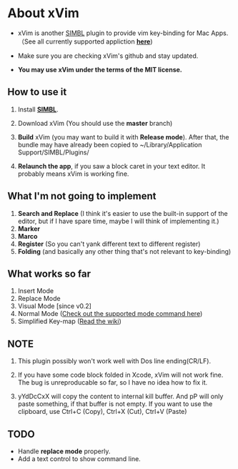 # About xVim

* xVim is another [SIMBL](http://www.culater.net/software/SIMBL/SIMBL.php) plugin to provide vim key-binding for  Mac Apps. （See all currently supported appliction __[here](https://github.com/WarWithinMe/xVim/wiki/Supported-Application)__)

* Make sure you are checking xVim's github and stay updated.

* __You may use xVim under the terms of the MIT license.__

## How to use it

1. Install [__SIMBL__](http://www.culater.net/software/SIMBL/SIMBL.php). 

1. Download xVim (You should use the __master__ branch)

1. __Build__ xVim (you may want to build it with __Release  mode__). After that, the bundle may have already been copied to ~/Library/Application Support/SIMBL/Plugins/

1. __Relaunch the app__, if you saw a block caret in your text editor. It probably means xVim is working fine.

## What I'm not going to implement
1. __Search and Replace__ (I think it's easier to use the built-in support of the editor, but if I have spare time, maybe I will think of implementing it.)
1. __Marker__
1. __Marco__
1. __Register__ (So you can't yank different text to different register)
1. __Folding__ (and basically any other thing that's not relevant to key-binding)

## What works so far
1. Insert Mode
2. Replace Mode
3. Visual Mode [since v0.2]
4. Normal Mode ([Check out the supported mode command here](https://github.com/WarWithinMe/xVim/wiki/Supported-Commands))
5. Simplified Key-map ([Read the wiki](https://github.com/WarWithinMe/xVim/wiki/Simplified-Key-map))

## NOTE
1. This plugin possibly won't work well with Dos line ending(CR/LF).

2. If you have some code block folded in Xcode, xVim will not work fine.
   The bug is unreproducable so far, so I have no idea how to fix it.
   
3. yYdDcCxX will copy the content to internal kill buffer. And pP will only paste something, if that buffer is not empty.  If you want to use the clipboard, use Ctrl+C (Copy), Ctrl+X (Cut), Ctrl+V (Paste)

## TODO
* Handle __replace mode__ properly.
* Add a text control to show command line.
